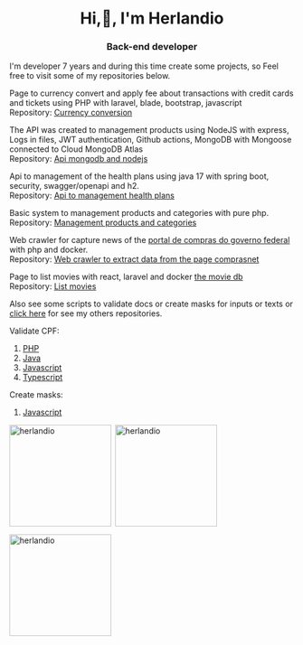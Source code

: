 <h1 align="center">Hi,👋, I'm Herlandio</h1>
<h3 align="center">Back-end developer</h3>

I'm developer 7 years and during this time create some projects, so Feel free to visit some of my repositories below.

Page to currency convert and apply fee about transactions with credit cards and tickets using PHP with laravel, blade, bootstrap, javascript<Br/> 
Repository: [Currency conversion](https://github.com/herlandio/conversao-de-moeda)<Br/>

The API was created to management products using NodeJS with express, Logs in files, JWT authentication, Github actions, MongoDB with Mongoose connected to Cloud MongoDB Atlas<Br/>
Repository: [Api mongodb and nodejs](https://github.com/herlandio/API-Nodejs-MongoDB)<Br/>

Api to management of the health plans using java 17 with spring boot, security, swagger/openapi and h2.<Br/>
Repository: [Api to management health plans](https://github.com/herlandio/ekan-test-spring-boot-api)<Br/>

Basic system to management products and categories with pure php. <Br/>
Repository: [Management products and categories](https://github.com/herlandio/gerenciamento-de-produtos)<Br/>

Web crawler for capture news of the [portal de compras do governo federal](https://www.gov.br/compras/pt-br/acesso-a-informacao/noticias) with php and docker.<Br/>
Repository: [Web crawler to extract data from the page comprasnet](https://github.com/herlandio/webcrawler-comprasnet)<Br/>

Page to list movies with react, laravel and docker [the movie db](https://api.themoviedb.org)<Br/>
Repository: [List movies](https://github.com/herlandio/Laravel-ReactJS-TheMovieDB)<Br/>

Also see some scripts to validate docs or create masks for inputs or texts or [click here](https://github.com/herlandio?tab=repositories) for see my others repositories.<Br/>

Validate CPF:<Br/>
1. [PHP](https://gist.github.com/herlandio/4fa87cbf156d354f6e5a90468b570a59)<Br/>
2. [Java](https://gist.github.com/herlandio/b2f8a1e78f7aef1008545b7fb56c965c)<Br/>
3. [Javascript](https://gist.github.com/herlandio/4d91e5cee58035d8f0a0e474ce80ab2e)<Br/>
4. [Typescript](https://gist.github.com/herlandio/0ccf8772704942e2232b5a1e5d3387bb)<Br/>

Create masks: <Br/>
1. [Javascript](https://gist.github.com/herlandio/e0a2f3574223052b9ed7740d712c7611)<Br/>

<div>
  <p><img align="left" height="180em" src="https://github-readme-stats.vercel.app/api/top-langs?username=herlandio&show_icons=true&locale=en&layout=compact" alt="herlandio" /></p>
  <p>&nbsp;<img align="center" height="180em" src="https://github-readme-stats.vercel.app/api?username=herlandio&show_icons=true&locale=en" alt="herlandio" /></p>
  <p><img align="center" height="180em" src="https://github-readme-streak-stats.herokuapp.com/?user=herlandio&" alt="herlandio" /></p>
</div>
